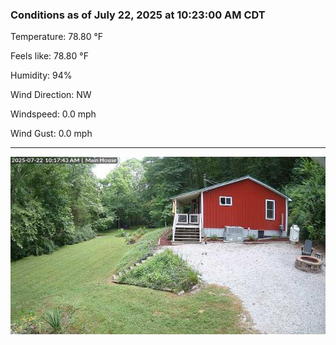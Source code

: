 ### Conditions as of July 22, 2025 at 10:23:00 AM CDT 

Temperature: 78.80 &deg;F

Feels like: 78.80 &deg;F

Humidity: 94%

Wind Direction: NW

Windspeed: 0.0 mph

Wind Gust: 0.0 mph

---

<img src="./images/latest.jpeg"/>

